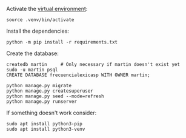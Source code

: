 Activate the [virtual environment](https://docs.python.org/3/library/venv.html):

```
source .venv/bin/activate
```

Install the dependencies:

```
python -m pip install -r requirements.txt
```

Create the database:

```
createdb martin		# Only necessary if martin doesn't exist yet
sudo -u martin psql
CREATE DATABASE frecuencialexicasp WITH OWNER martin;
```


```
python manage.py migrate
python manage.py createsuperuser
python manage.py seed --mode=refresh
python manage.py runserver
```


If something doesn't work consider:

```
sudo apt install python3-pip
sudo apt install python3-venv
```